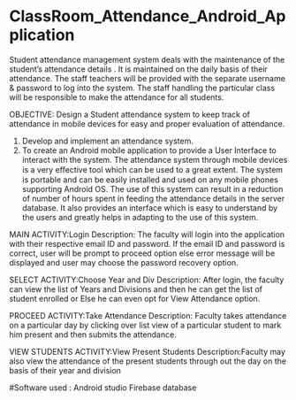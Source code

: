 # ClassRoom_Attendance_Android_Application

Student attendance management system deals with the maintenance of the student’s attendance details . It is maintained on the daily basis of their attendance. The staff teachers will be provided with the separate username & password to  log into the system.
The staff handling the particular class will be responsible to make the attendance for all students.

OBJECTIVE:
Design a Student attendance system to keep track of attendance in mobile devices for easy and proper evaluation of attendance.
1. Develop and implement an attendance system.
2. To create an Android mobile application to provide a User Interface to interact with the system.
The attendance system through mobile devices is a very eﬀective tool which can be used to a great extent. The system is portable and can be easily installed and used on any mobile phones supporting Android OS.
The use of this system can result in a reduction of number of hours spent in feeding the attendance details in the server database. It also provides an interface which is easy to understand by the users and greatly helps in adapting to the use of this system.

MAIN ACTIVITY:Login
Description: The faculty will login into the application with their respective email ID and password. If the email ID and password is correct, user will be prompt to proceed option else error message will be displayed and user may choose the password recovery option.

SELECT ACTIVITY:Choose Year  and Div
Description: After login, the faculty can view the list of Years and Divisions  and then he can get the list of student enrolled or Else he can even opt for View Attendance option.

PROCEED ACTIVITY:Take Attendance
Description: Faculty takes attendance on a particular day by clicking over list view of a particular student  to mark him present and then submits the attendance.

VIEW STUDENTS ACTIVITY:View Present Students
Description:Faculty may also view the attendance of the present students through out the day on the basis of their year and division

#Software used :
Android studio
Firebase database
